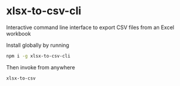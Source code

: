 # xlsx-to-csv-cli

Interactive command line interface to export CSV files from an Excel workbook

Install globally by running

```bash
npm i -g xlsx-to-csv-cli
```

Then invoke from anywhere

```bash
xlsx-to-csv
```
